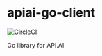 # apiai-go-client

[![CircleCI](https://circleci.com/gh/mlabouardy/apiai-go-client.svg?style=svg)](https://circleci.com/gh/mlabouardy/apiai-go-client)

Go library for API.AI
